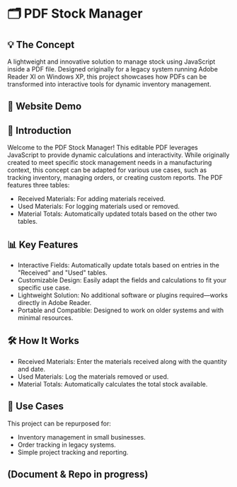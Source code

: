# 🗂️ PDF Stock Manager

## 💡 The Concept

A lightweight and innovative solution to manage stock using JavaScript inside a PDF file. Designed originally for a legacy system running Adobe Reader XI on Windows XP, this project showcases how PDFs can be transformed into interactive tools for dynamic inventory management.

## 🎥 Website Demo


## 📖 Introduction

Welcome to the PDF Stock Manager! This editable PDF leverages JavaScript to provide dynamic calculations and interactivity. While originally created to meet specific stock management needs in a manufacturing context, this concept can be adapted for various use cases, such as tracking inventory, managing orders, or creating custom reports.
The PDF features three tables:
- Received Materials: For adding materials received.
- Used Materials: For logging materials used or removed.
- Material Totals: Automatically updated totals based on the other two tables.

## 📊 Key Features

- Interactive Fields: Automatically update totals based on entries in the "Received" and "Used" tables.
- Customizable Design: Easily adapt the fields and calculations to fit your specific use case.
- Lightweight Solution: No additional software or plugins required—works directly in Adobe Reader.
- Portable and Compatible: Designed to work on older systems and with minimal resources.

## 🛠️ How It Works

- Received Materials: Enter the materials received along with the quantity and date.
- Used Materials: Log the materials removed or used.
- Material Totals: Automatically calculates the total stock available.

## 🌟 Use Cases

This project can be repurposed for:
- Inventory management in small businesses.
- Order tracking in legacy systems.
- Simple project tracking and reporting.

## (Document & Repo in progress)

